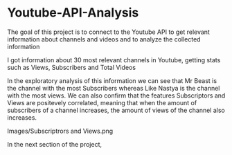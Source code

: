 # Youtube-API-Analysis
The goal of this project is to connect to the Youtube API to get relevant information about channels and videos and to analyze the collected information

I got information about 30 most relevant channels in Youtube, getting stats such as Views, Subscribers and Total Videos

In the exploratory analysis of this information we can see that Mr Beast is the channel with the most Subscribers whereas Like Nastya is the channel with the most views. We can also confirm that the features Subscriptors and Views are positevely correlated, meaning that when the amount of subscribers of a channel increases, the amount of views of the channel also increases.

Images/Subscriptrors and Views.png



In the next section of the project, 
